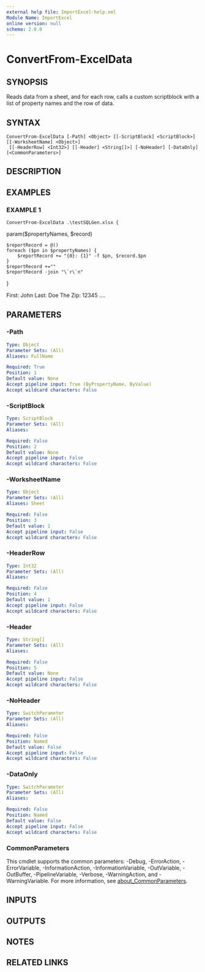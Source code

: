 ```yaml
---
external help file: ImportExcel-help.xml
Module Name: ImportExcel
online version: null
schema: 2.0.0
---
```


# ConvertFrom-ExcelData

## SYNOPSIS

Reads data from a sheet, and for each row, calls a custom scriptblock with a list of property names and the row of data.

## SYNTAX

```text
ConvertFrom-ExcelData [-Path] <Object> [[-ScriptBlock] <ScriptBlock>] [[-WorksheetName] <Object>]
 [[-HeaderRow] <Int32>] [[-Header] <String[]>] [-NoHeader] [-DataOnly] [<CommonParameters>]
```

## DESCRIPTION

## EXAMPLES

### EXAMPLE 1

```text
ConvertFrom-ExcelData .\testSQLGen.xlsx {
```

param\($propertyNames, $record\)

```text
$reportRecord = @()
foreach ($pn in $propertyNames) {
    $reportRecord += "{0}: {1}" -f $pn, $record.$pn
}
$reportRecord +=""
$reportRecord -join "\`r\`n"
```

}

First: John Last: Doe The Zip: 12345 ....

## PARAMETERS

### -Path

```yaml
Type: Object
Parameter Sets: (All)
Aliases: FullName

Required: True
Position: 1
Default value: None
Accept pipeline input: True (ByPropertyName, ByValue)
Accept wildcard characters: False
```

### -ScriptBlock

```yaml
Type: ScriptBlock
Parameter Sets: (All)
Aliases:

Required: False
Position: 2
Default value: None
Accept pipeline input: False
Accept wildcard characters: False
```

### -WorksheetName

```yaml
Type: Object
Parameter Sets: (All)
Aliases: Sheet

Required: False
Position: 3
Default value: 1
Accept pipeline input: False
Accept wildcard characters: False
```

### -HeaderRow

```yaml
Type: Int32
Parameter Sets: (All)
Aliases:

Required: False
Position: 4
Default value: 1
Accept pipeline input: False
Accept wildcard characters: False
```

### -Header

```yaml
Type: String[]
Parameter Sets: (All)
Aliases:

Required: False
Position: 5
Default value: None
Accept pipeline input: False
Accept wildcard characters: False
```

### -NoHeader

```yaml
Type: SwitchParameter
Parameter Sets: (All)
Aliases:

Required: False
Position: Named
Default value: False
Accept pipeline input: False
Accept wildcard characters: False
```

### -DataOnly

```yaml
Type: SwitchParameter
Parameter Sets: (All)
Aliases:

Required: False
Position: Named
Default value: False
Accept pipeline input: False
Accept wildcard characters: False
```

### CommonParameters

This cmdlet supports the common parameters: -Debug, -ErrorAction, -ErrorVariable, -InformationAction, -InformationVariable, -OutVariable, -OutBuffer, -PipelineVariable, -Verbose, -WarningAction, and -WarningVariable. For more information, see [about\_CommonParameters](http://go.microsoft.com/fwlink/?LinkID=113216).

## INPUTS

## OUTPUTS

## NOTES

## RELATED LINKS

